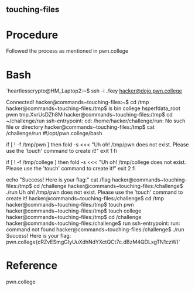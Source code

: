 ## touching-files
# Procedure
Followed the process as mentioned in pwn.college
# Bash
`heartlesscrypto@HM_Laptop2:~$ ssh -i ./key hacker@dojo.pwn.college

Connected!
hacker@commands~touching-files:~$ cd /tmp
hacker@commands~touching-files:/tmp$ ls
bin  college  hsperfdata_root  pwm  tmp.XvrUsDZh8M
hacker@commands~touching-files:/tmp$ cd ~/challenge/run
ssh-entrypoint: cd: /home/hacker/challenge/run: No such file or directory
hacker@commands~touching-files:/tmp$ cat /challenge/run
#!/opt/pwn.college/bash

if [ ! -f /tmp/pwn ]
then
        fold -s <<< "Uh oh! /tmp/pwn does not exist. Please use the 'touch' command to create it!"
        exit 1
fi

if [ ! -f /tmp/college ]
then
        fold -s <<< "Uh oh! /tmp/college does not exist. Please use the 'touch' command to create it!"
        exit 2
fi

echo "Success! Here is your flag:"
cat /flag
hacker@commands~touching-files:/tmp$ cd /challenge
hacker@commands~touching-files:/challenge$ ./run
Uh oh! /tmp/pwn does not exist. Please use the 'touch' command to create it!
hacker@commands~touching-files:/challenge$ cd /tmp
hacker@commands~touching-files:/tmp$ touch pwn
hacker@commands~touching-files:/tmp$ touch college
hacker@commands~touching-files:/tmp$ cd /challenge
hacker@commands~touching-files:/challenge$ run
ssh-entrypoint: run: command not found
hacker@commands~touching-files:/challenge$ ./run
Success! Here is your flag:
pwn.college{cRZvESmgGIyUuXdhNdYXctQCt7c.dBzM4QDLxgTN1czW}`
# Reference
pwn.college
